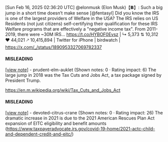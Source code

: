[Sun Feb 16, 2025 02:36:20 UTC] @elonmusk (Elon Musk)【𝗕】: Such a big jump in a short time doesn’t make sense [@fentasyl] Did you know the IRS is one of the largest providers of Welfare in the USA? The IRS relies on US Residents (not just citizens) self-certifying their qualification for these IRS Welfare programs that are effectively a "negative income tax". From 2011-2019, there were ~30M IRS… https://t.co/HYBOF0Evsz | ↳ 5,373 ⇅ 10,312 ♥ 44,021 🡕 10,415,894 | Twitter for iPhone | birdwatch | https://x.com/_/status/1890953327069782337

#### MISLEADING

[[view note]](https://x.com/i/birdwatch/n/1891076028358955255) - prudent-elm-auklet (Shown notes: 0 · Rating impact: 6)
The large jump in 2018 was the Tax Cuts and Jobs Act, a tax package signed by President Trump.

https://en.m.wikipedia.org/wiki/Tax_Cuts_and_Jobs_Act

#### MISLEADING

[[view note]](https://x.com/i/birdwatch/n/1890954495649079679) - devoted-citrus-crane (Shown notes: 0 · Rating impact: 26)
The dramatic increase in 2021 is due to the 2021 American Rescues Plan Act expansion of EITC eligibility and benefit amounts (https://www.taxpayeradvocate.irs.gov/covid-19-home/2021-actc-child-and-dependent-credit-and-eitc/)
